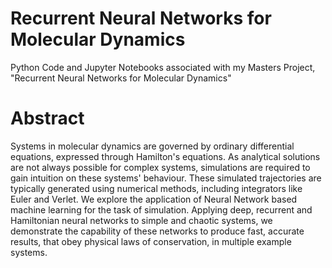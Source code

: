 # Recurrent Neural Networks for Molecular Dynamics
Python Code and Jupyter Notebooks associated with my Masters Project, "Recurrent Neural Networks for Molecular Dynamics"

# Abstract
Systems in molecular dynamics are governed by ordinary differential equations, expressed through Hamilton's equations. As analytical solutions are not always possible for complex systems, simulations are required to gain intuition on these systems' behaviour. These simulated trajectories are typically generated using numerical methods, including integrators like Euler and Verlet. We explore the application of Neural Network based machine learning for the task of simulation. Applying deep, recurrent and Hamiltonian neural networks to simple and chaotic systems, we demonstrate the capability of these networks to produce fast, accurate results, that obey physical laws of conservation, in multiple example systems. 
